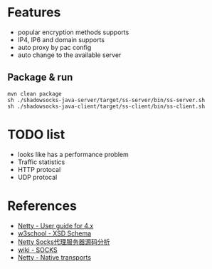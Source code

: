 
# Features

* popular encryption methods supports
* IP4, IP6 and domain supports
* auto proxy by pac config
* auto change to the available server

## Package & run

```
mvn clean package
sh ./shadowsocks-java-server/target/ss-server/bin/ss-server.sh
sh ./shadowsocks-java-client/target/ss-client/bin/ss-client.sh
```

# TODO list

* looks like has a performance problem
* Traffic statistics
* HTTP protocal
* UDP protocal

# References

* [Netty - User guide for 4.x](http://netty.io/wiki/user-guide-for-4.x.html)
* [w3school - XSD Schema](http://www.w3school.com.cn/schema/index.asp)
* [Netty Socks代理服务器源码分析](https://alwayswithme.github.io/jekyll/update/2015/07/25/netty-socksproxy-detail.html)
* [wiki - SOCKS](https://en.wikipedia.org/wiki/SOCKS)
* [Netty - Native transports](https://github.com/netty/netty/wiki/Native-transports)



